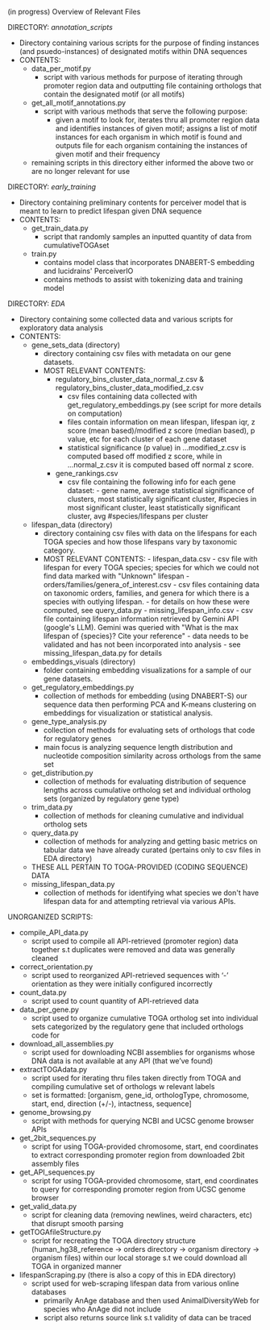 (in progress) Overview of Relevant Files

DIRECTORY: *annotation_scripts*

- Directory containing various scripts for the purpose of finding instances (and psuedo-instances) of designated motifs within DNA sequences
- CONTENTS:
    - data_per_motif.py
        - script with various methods for purpose of iterating through promoter region data and outputting file containing orthologs that contain the designated motif (or all motifs)
    - get_all_motif_annotations.py
        - script with various methods that serve the following purpose:
            - given a motif to look for, iterates thru all promoter region data and identifies instances of given motif; assigns a list of motif instances for each organism in which motif is found and outputs file for each organism containing the instances of given motif and their frequency
    - remaining scripts in this directory either informed the above two or are no longer relevant for use

DIRECTORY: *early_training*

- Directory containing preliminary contents for perceiver model that is meant to learn to predict lifespan given DNA sequence
- CONTENTS:
    - get_train_data.py
        - script that randomly samples an inputted quantity of data from cumulativeTOGAset
    - train.py
        - contains model class that incorporates DNABERT-S embedding and lucidrains' PerceiverIO
        - contains methods to assist with tokenizing data and training model

DIRECTORY: *EDA*

- Directory containing some collected data and various scripts for exploratory data analysis
- CONTENTS:
    - gene_sets_data (directory)
        - directory containing csv files with metadata on our gene datasets.
        - MOST RELEVANT CONTENTS:
            - regulatory_bins_cluster_data_normal_z.csv & regulatory_bins_cluster_data_modified_z.csv
                - csv files containing data collected with get_regulatory_embeddings.py (see script for more details on computation)
                - files contain information on mean lifespan, lifespan iqr, z score (mean based)/modified z score (median based), p value, etc for each cluster of each gene dataset
                - statistical significance (p value) in ...modified_z.csv is computed based off modified z score, while in ...normal_z.csv it is computed based off normal z score.
            - gene_rankings.csv
                - csv file containing the following info for each gene dataset:
                      - gene name, average statistical significance of clusters, most statistically significant cluster, #species in most significant cluster, least statistically significant cluster, avg #species/lifespans per cluster
    - lifespan_data (directory)
        - directory containing csv files with data on the lifespans for each TOGA species and how those lifespans vary by taxonomic category.
        - MOST RELEVANT CONTENTS:
              - lifespan_data.csv
                  - csv file with lifespan for every TOGA species; species for which we could not find data marked with "Unknown" lifespan
              - orders/families/genera_of_interest.csv 
                  - csv files containing data on taxonomic orders, families, and genera for which there is a species with outlying lifespan.
                  - for details on how these were computed, see query_data.py
              - missing_lifespan_info.csv
                  - csv file containing lifespan information retrieved by Gemini API (google's LLM). Gemini was queried with "What is the max lifespan of {species}? Cite your reference"
                  - data needs to be validated and has not been incorporated into analysis
                  - see missing_lifespan_data.py for details 
    - embeddings_visuals (directory)
        - folder containing embedding visualizations for a sample of our gene datasets. 
    - get_regulatory_embeddings.py
        - collection of methods for embedding (using DNABERT-S) our sequence data then performing PCA and K-means clustering on embeddings for visualization or statistical analysis.
    - gene_type_analysis.py
        - collection of methods for evaluating sets of orthologs that code for regulatory genes
        - main focus is analyzing sequence length distribution and nucleotide composition similarity across orthologs from the same set
    - get_distribution.py
        - collection of methods for evaluating distribution of sequence lengths across cumulative ortholog set and individual ortholog sets (organized by regulatory gene type)
    - trim_data.py
        - collection of methods for cleaning cumulative and individual ortholog sets
    - query_data.py
        - collection of methods for analyzing and getting basic metrics on tabular data we have already curated (pertains only to csv files in EDA directory)
    - THESE ALL PERTAIN TO TOGA-PROVIDED (CODING SEQUENCE) DATA
    - missing_lifespan_data.py
        - collection of methods for identifying what species we don't have lifespan data for and attempting retrieval via various APIs. 

UNORGANIZED SCRIPTS:

- compile_API_data.py
    - script used to compile all API-retrieved (promoter region) data together s.t duplicates were removed and data was generally cleaned
- correct_orientation.py
    - script used to reorganized API-retrieved sequences with ‘-’ orientation as they were initially configured incorrectly
- count_data.py
    - script used to count quantity of API-retrieved data
- data_per_gene.py
    - script used to organize cumulative TOGA ortholog set into individual sets categorized by the regulatory gene that included orthologs code for
- download_all_assemblies.py
    - script used for downloading NCBI assemblies for organisms whose DNA data is not available at any API (that we’ve found)
- extractTOGAdata.py
    - script used for iterating thru files taken directly from TOGA and compiling cumulative set of orthologs w relevant labels
    - set is formatted: [organism, gene_id, orthologType, chromosome, start, end, direction (+/-), intactness, sequence]
- genome_browsing.py
    - script with methods for querying NCBI and UCSC genome browser APIs
- get_2bit_sequences.py
    - script for using TOGA-provided chromosome, start, end coordinates to extract corresponding promoter region from downloaded 2bit assembly files
- get_API_sequences.py
    - script for using TOGA-provided chromosome, start, end coordinates to query for corresponding promoter region from UCSC genome browser
- get_valid_data.py
    - script for cleaning data (removing newlines, weird characters, etc) that disrupt smooth parsing
- getTOGAfileStructure.py
    - script for recreating the TOGA directory structure (human_hg38_reference → orders directory → organism directory → organism files)  within our local storage s.t we could download all TOGA in organized manner
- lifespanScraping.py (there is also a copy of this in EDA directory)
    - script used for web-scraping lifespan data from various online databases
        - primarily AnAge database and then used AnimalDiversityWeb for species who AnAge did not include
        - script also returns source link s.t validity of data can be traced
